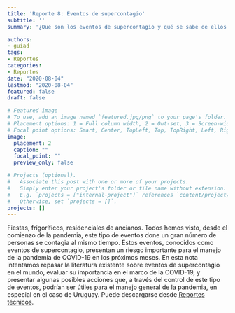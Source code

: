 ```yaml
---
title: 'Reporte 8: Eventos de supercontagio'
subtitle: ''
summary: '¿Qué son los eventos de supercontagio y qué se sabe de ellos para COVID-19? Puede descargarse desde [Reportes técnicos](/#publications).'

authors:
- guiad
tags:
- Reportes
categories:
- Reportes
date: "2020-08-04"
lastmod: "2020-08-04"
featured: false
draft: false

# Featured image
# To use, add an image named `featured.jpg/png` to your page's folder.
# Placement options: 1 = Full column width, 2 = Out-set, 3 = Screen-width
# Focal point options: Smart, Center, TopLeft, Top, TopRight, Left, Right, BottomLeft, Bottom, BottomRight
image:
  placement: 2
  caption: ""
  focal_point: ""
  preview_only: false

# Projects (optional).
#   Associate this post with one or more of your projects.
#   Simply enter your project's folder or file name without extension.
#   E.g. `projects = ["internal-project"]` references `content/project/deep-learning/index.md`.
#   Otherwise, set `projects = []`.
projects: []
---
```

Fiestas, frigoríficos, residenciales de ancianos. Todos hemos visto, desde el comienzo de la pandemia, este tipo de eventos done un gran número de personas se contagia al mismo tiempo.
Estos eventos, conocidos como eventos de supercontagio, presentan un riesgo importante para el manejo de la pandemia de COVID-19 en los próximos
meses. En esta nota intentamos repasar la literatura existente sobre eventos de supercontagio en el mundo,  evaluar su importancia en el marco de
la COVID-19, y presentar algunas posibles acciones que, a través del control de este tipo de
eventos, podrían ser útiles para el manejo general de la pandemia, en especial en el caso de
Uruguay. Puede descargarse desde [Reportes técnicos](/#publications).
